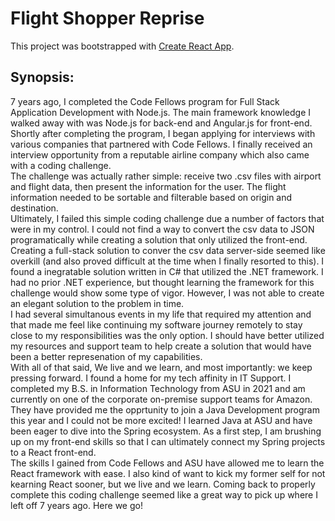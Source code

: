 # Flight Shopper Reprise

This project was bootstrapped with [Create React App](https://github.com/facebook/create-react-app).

## Synopsis:

7 years ago, I completed the Code Fellows program for Full Stack Application Development with Node.js. The main framework knowledge I walked away with was Node.js for back-end and Angular.js for front-end. Shortly after completing the program, I began applying for interviews with various companies that partnered with Code Fellows. I finally received an interview opportunity from a reputable airline company which also came with a coding challenge.  
The challenge was actually rather simple: receive two .csv files with airport and flight data, then present the information for the user. The flight information needed to be sortable and filterable based on origin and destination.  
Ultimately, I failed this simple coding challenge due a number of factors that were in my control. I could not find a way to convert the csv data to JSON programatically while creating a solution that only utilized the front-end. Creating a full-stack solution to conver the csv data server-side seemed like overkill (and also proved difficult at the time when I finally resorted to this). I found a inegratable solution written in C# that utilized the .NET framework. I had no prior .NET experience, but thought learning the framework for this challenge would show some type of vigor. However, I was not able to create an elegant solution to the problem in time.  
I had several simultanous events in my life that required my attention and that made me feel like continuing my software journey remotely to stay close to my responsibilities was the only option. I should have better utilized my resources and support team to help create a solution that would have been a better represenation of my capabilities.  
With all of that said, We live and we learn, and most importantly: we keep pressing forward. I found a home for my tech affinity in IT Support. I completed my B.S. in Information Technology from ASU in 2021 and am currently on one of the corporate on-premise support teams for Amazon. They have provided me the opprtunity to join a Java Development program this year and I could not be more excited! I learned Java at ASU and have been eager to dive into the Spring ecosystem. As a first step, I am brushing up on my front-end skills so that I can ultimately connect my Spring projects to a React front-end.  
The skills I gained from Code Fellows and ASU have allowed me to learn the React framework with ease. I also kind of want to kick my former self for not kearning React sooner, but we live and we learn. Coming back to properly complete this coding challenge seemed like a great way to pick up where I left off 7 years ago. Here we go!